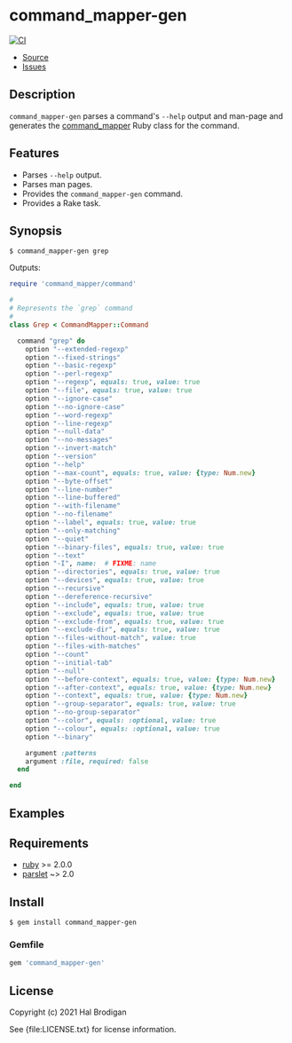 # command_mapper-gen

[![CI](https://github.com/postmodern/command_mapper-gen.rb/actions/workflows/ruby.yml/badge.svg)](https://github.com/postmodern/command_mapper-gen.rb/actions/workflows/ruby.yml)

* [Source](https://github.com/postmodern/command_mapper-gen)
* [Issues](https://github.com/postmodern/command_mapper-gen/issues)

## Description
  
`command_mapper-gen` parses a command's `--help` output and man-page
and generates the [command_mapper] Ruby class for the command.

## Features

* Parses `--help` output.
* Parses man pages.
* Provides the `command_mapper-gen` command.
* Provides a Rake task.

## Synopsis

```shell
$ command_mapper-gen grep
```

Outputs:

```ruby
require 'command_mapper/command'

#
# Represents the `grep` command
#
class Grep < CommandMapper::Command

  command "grep" do
    option "--extended-regexp"
    option "--fixed-strings"
    option "--basic-regexp"
    option "--perl-regexp"
    option "--regexp", equals: true, value: true
    option "--file", equals: true, value: true
    option "--ignore-case"
    option "--no-ignore-case"
    option "--word-regexp"
    option "--line-regexp"
    option "--null-data"
    option "--no-messages"
    option "--invert-match"
    option "--version"
    option "--help"
    option "--max-count", equals: true, value: {type: Num.new}
    option "--byte-offset"
    option "--line-number"
    option "--line-buffered"
    option "--with-filename"
    option "--no-filename"
    option "--label", equals: true, value: true
    option "--only-matching"
    option "--quiet"
    option "--binary-files", equals: true, value: true
    option "--text"
    option "-I", name: 	# FIXME: name
    option "--directories", equals: true, value: true
    option "--devices", equals: true, value: true
    option "--recursive"
    option "--dereference-recursive"
    option "--include", equals: true, value: true
    option "--exclude", equals: true, value: true
    option "--exclude-from", equals: true, value: true
    option "--exclude-dir", equals: true, value: true
    option "--files-without-match", value: true
    option "--files-with-matches"
    option "--count"
    option "--initial-tab"
    option "--null"
    option "--before-context", equals: true, value: {type: Num.new}
    option "--after-context", equals: true, value: {type: Num.new}
    option "--context", equals: true, value: {type: Num.new}
    option "--group-separator", equals: true, value: true
    option "--no-group-separator"
    option "--color", equals: :optional, value: true
    option "--colour", equals: :optional, value: true
    option "--binary"

    argument :patterns
    argument :file, required: false
  end

end
```

## Examples

## Requirements

* [ruby] >= 2.0.0
* [parslet] ~> 2.0

## Install

```shell
$ gem install command_mapper-gen
```

### Gemfile

```ruby
gem 'command_mapper-gen'
```

## License

Copyright (c) 2021 Hal Brodigan

See {file:LICENSE.txt} for license information.

[command_mapper]: https://github.com/postmodern/command_mapper.rb#readme
[ruby]: htt[s://www.ruby-lang.org/
[parslet]: https://github.com/kschiess/parslet#readme
